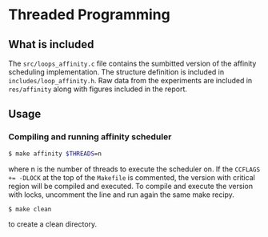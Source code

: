 # Threaded Programming

## What is included

The `src/loops_affinity.c` file contains the sumbitted version of the affinity scheduling implementation.
The structure definition is included in `includes/loop_affinity.h`.
Raw data from the experiments are included in `res/affinity` along with figures included in the report.

## Usage
### Compiling and running affinity scheduler
```sh
$ make affinity $THREADS=n
```
where n is the number of threads to execute the scheduler on.
If the `CCFLAGS += -DLOCK` at the top of the `Makefile` is commented, the version with critical region will be compiled and executed. To compile and execute the version with locks, uncomment the line and run again the same make recipy.

```sh
$ make clean
```
to create a clean directory.
